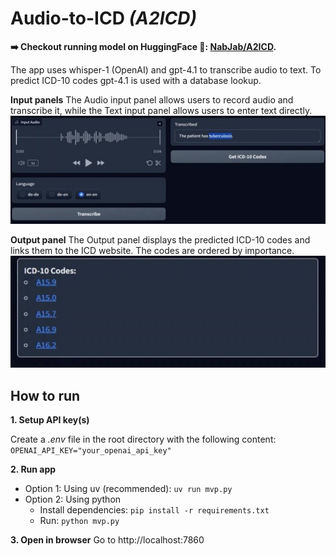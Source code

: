 # Audio-to-ICD *(A2ICD)*


**➡️ Checkout running model on HuggingFace 🤗: [NabJab/A2ICD](https://huggingface.co/spaces/NabJab/A2ICD).**

The app uses whisper-1 (OpenAI) and gpt-4.1 to transcribe audio to text. To predict ICD-10 codes gpt-4.1 is used with a database lookup.

**Input panels**
The Audio input panel allows users to record audio and transcribe it, while the Text input panel allows users to enter text directly.
![input panel](assets/panel-input.jpg "Input Panels")

**Output panel**
The Output panel displays the predicted ICD-10 codes and links them to the ICD website. The codes are ordered by importance.
![output panel](assets/panel-output.jpg "Output Panel")


## How to run
**1. Setup API key(s)**

Create a *.env* file in the root directory with the following content:
```OPENAI_API_KEY="your_openai_api_key"```

**2. Run app**
- Option 1: Using uv (recommended): `uv run mvp.py`
- Option 2: Using python
   - Install dependencies: `pip install -r requirements.txt`
   -  Run: `python mvp.py`

**3. Open in browser**
Go to http://localhost:7860
